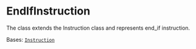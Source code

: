 # EndIfInstruction

The class extends the Instruction class and represents end\_if instruction.



Bases: [`Instruction`](./)
